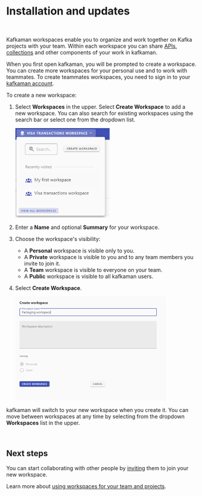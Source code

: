 # Installation and updates

<br />

Kafkaman workspaces enable you to organize and work together on Kafka projects with your team. Within each workspace you can share [APIs](/docs/designing-and-developing-your-api/creating-an-api/), [collections](/docs/getting-started/creating-the-first-collection/) and other components of your work in kafkaman.

When you first open kafkaman, you will be prompted to create a workspace. You can create more workspaces for your personal use and to work with teammates. To create teammates workspaces, you need to sign in to your [kafkaman account](/docs/getting-started/kafkaman-account/).

To create a new workspace:

1. Select **Workspaces** in the upper. Select **Create Workspace** to add a new workspace. You can also search for existing workspaces using the search bar or select one from the dropdown list.

    <img alt="Change workspace or create new" src="https://raw.githubusercontent.com/kafkaman-lab/kafkaman-learning-center/main/assets/recentWorkspaces.png" width="250px"/>

1. Enter a **Name** and optional **Summary** for your workspace.
1. Choose the workspace's visibility:
    * A **Personal** workspace is visible only to you.
    * A **Private** workspace is visible to you and to any team members you invite to join it.
    * A **Team** workspace is visible to everyone on your team.
    * A **Public** workspace is visible to all kafkaman users.
1. Select **Create Workspace**.

    <img alt="Change workspace or create new" src="https://raw.githubusercontent.com/kafkaman-lab/kafkaman-learning-center/main/assets/createWorkspace.png" width="400px"/>

kafkaman will switch to your new workspace when you create it. You can move between workspaces at any time by selecting from the dropdown **Workspaces** list in the upper.

<br />

## Next steps

You can start collaborating with other people by [inviting](/docs/collaborating-in-kafkaman/using-workspaces/managing-workspaces/#sharing-workspaces) them to join your new workspace.

Learn more about [using workspaces for your team and projects](/docs/collaborating-in-kafkaman/using-workspaces/creating-workspaces/).
